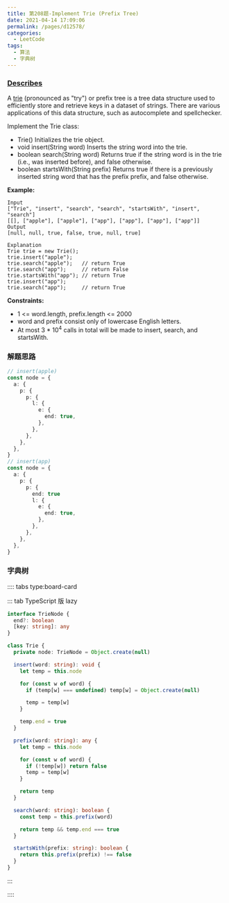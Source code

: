 ```yaml
---
title: 第208题-Implement Trie (Prefix Tree)
date: 2021-04-14 17:09:06
permalink: /pages/d12578/
categories:
  - LeetCode
tags:
  - 算法
  - 字典树
---
```


### [Describes](https://leetcode-cn.com/problems/implement-trie-prefix-tree/)

A [trie](https://en.wikipedia.org/wiki/Trie) (pronounced as "try") or prefix tree is a tree data structure used to efficiently store and retrieve keys in a dataset of strings. There are various applications of this data structure, such as autocomplete and spellchecker.

Implement the Trie class:

- <span class="span-shadow">Trie()</span> Initializes the trie object.
- <span class="span-shadow">void insert(String word)</span> Inserts the string <span class="span-shadow">word</span> into the trie.
- <span class="span-shadow">boolean search(String word)</span> Returns <span class="span-shadow">true</span> if the string <span class="span-shadow">word</span> is in the trie (i.e., was inserted before), and false otherwise.
- <span class="span-shadow">boolean startsWith(String prefix)</span> Returns <span class="span-shadow">true</span> if there is a previously inserted string <span class="span-shadow">word</span> that has the prefix <span class="span-shadow">prefix</span>, and <span class="span-shadow">false</span> otherwise.

<!-- more -->

**Example:**

```
Input
["Trie", "insert", "search", "search", "startsWith", "insert", "search"]
[[], ["apple"], ["apple"], ["app"], ["app"], ["app"], ["app"]]
Output
[null, null, true, false, true, null, true]

Explanation
Trie trie = new Trie();
trie.insert("apple");
trie.search("apple");   // return True
trie.search("app");     // return False
trie.startsWith("app"); // return True
trie.insert("app");
trie.search("app");     // return True
```

**Constraints:**

- <span class="span-shadow">1 <= word.length, prefix.length <= 2000</span>
- <span class="span-shadow">word</span> and <span class="span-shadow">prefix</span> consist only of lowercase English letters.
- At most <span class="span-shadow">3 \* 10<sup>4</sup></span> calls in total will be made to <span class="span-shadow">insert</span>, <span class="span-shadow">search</span>, and <span class="span-shadow">startsWith</span>.

### 解题思路

```TypeScript
// insert(apple)
const node = {
  a: {
    p: {
      p: {
        l: {
          e: {
            end: true,
          },
        },
      },
    },
  },
}
// insert(app)
const node = {
  a: {
    p: {
      p: {
        end: true
        l: {
          e: {
            end: true,
          },
        },
      },
    },
  },
}
```

### 字典树

:::: tabs type:board-card

::: tab TypeScript 版 lazy

```TypeScript
interface TrieNode {
  end?: boolean
  [key: string]: any
}

class Trie {
  private node: TrieNode = Object.create(null)

  insert(word: string): void {
    let temp = this.node

    for (const w of word) {
      if (temp[w] === undefined) temp[w] = Object.create(null)

      temp = temp[w]
    }

    temp.end = true
  }

  prefix(word: string): any {
    let temp = this.node

    for (const w of word) {
      if (!temp[w]) return false
      temp = temp[w]
    }

    return temp
  }

  search(word: string): boolean {
    const temp = this.prefix(word)

    return temp && temp.end === true
  }

  startsWith(prefix: string): boolean {
    return this.prefix(prefix) !== false
  }
}
```

:::

::::
